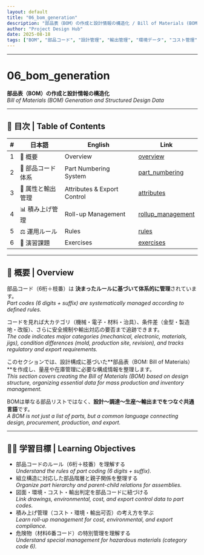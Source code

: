 ```yaml
---
layout: default
title: "06_bom_generation"
description: "部品表（BOM）の作成と設計情報の構造化 / Bill of Materials (BOM) Generation and Structured Design Data"
author: "Project Design Hub"
date: 2025-08-18
tags: ["BOM", "部品コード", "設計管理", "輸出管理", "環境データ", "コスト管理"]
---
```


---

# 06_bom_generation

**部品表（BOM）の作成と設計情報の構造化**  
*Bill of Materials (BOM) Generation and Structured Design Data*

---

## 📑 目次 | Table of Contents

| # | 日本語 | English | Link |
|---|--------|---------|------|
| 1 | 📘 概要 | Overview | [overview](https://samizo-aitl.github.io/EduMecha/08_production_process/06_bom_generation/overview.html) |
| 2 | 🔢 部品コード体系 | Part Numbering System | [part_numbering](https://samizo-aitl.github.io/EduMecha/08_production_process/06_bom_generation/part_numbering.html) |
| 3 | 📎 属性と輸出管理 | Attributes & Export Control | [attributes](https://samizo-aitl.github.io/EduMecha/08_production_process/06_bom_generation/attributes.html) |
| 4 | 📊 積み上げ管理 | Roll-up Management | [rollup_management](https://samizo-aitl.github.io/EduMecha/08_production_process/06_bom_generation/rollup_management.html) |
| 5 | ⚖️ 運用ルール | Rules | [rules](https://samizo-aitl.github.io/EduMecha/08_production_process/06_bom_generation/rules.html) |
| 6 | 🧪 演習課題 | Exercises | [exercises](https://samizo-aitl.github.io/EduMecha/08_production_process/06_bom_generation/exercises.html) |

---

## 📘 概要 | Overview
部品コード（6桁＋枝番）は **決まったルールに基づいて体系的に管理**されています。  
*Part codes (6 digits + suffix) are systematically managed according to defined rules.*  

コードを見れば大カテゴリ（機械・電子・材料・治具）、条件差（金型・製造地・改版）、さらに安全規制や輸出対応の要否まで追跡できます。  
*The code indicates major categories (mechanical, electronic, materials, jigs), condition differences (mold, production site, revision), and tracks regulatory and export requirements.*  

このセクションでは、設計構成に基づいた**部品表（BOM: Bill of Materials）**を作成し、量産や在庫管理に必要な構成情報を整理します。  
*This section covers creating the Bill of Materials (BOM) based on design structure, organizing essential data for mass production and inventory management.*  

BOMは単なる部品リストではなく、**設計〜調達〜生産〜輸出までをつなぐ共通言語**です。  
*A BOM is not just a list of parts, but a common language connecting design, procurement, production, and export.*  

---

## 🧑‍🏫 学習目標 | Learning Objectives
- 部品コードのルール（6桁＋枝番）を理解する  
  *Understand the rules of part coding (6 digits + suffix).*  
- 組立構造に対応した部品階層と親子関係を整理する  
  *Organize part hierarchy and parent-child relations for assemblies.*  
- 図面・環境・コスト・輸出判定を部品コードに紐づける  
  *Link drawings, environmental, cost, and export control data to part codes.*  
- 積み上げ管理（コスト・環境・輸出可否）の考え方を学ぶ  
  *Learn roll-up management for cost, environmental, and export compliance.*  
- 危険物（材料6番コード）の特別管理を理解する  
  *Understand special management for hazardous materials (category code 6).*  
